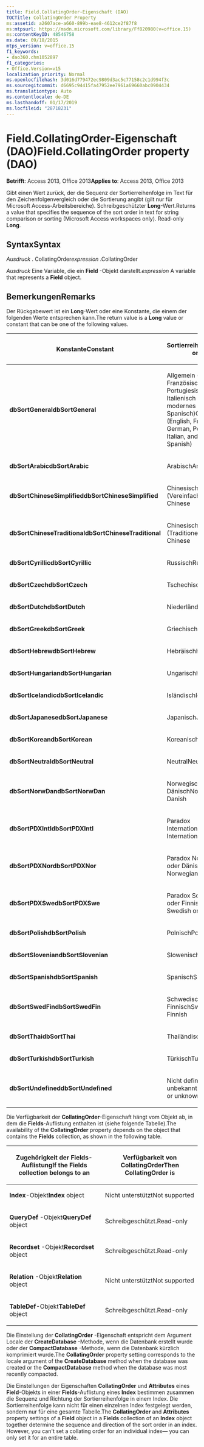 ```yaml
---
title: Field.CollatingOrder-Eigenschaft (DAO)
TOCTitle: CollatingOrder Property
ms:assetid: a2607ace-a660-899b-eae8-4612ce2f87f8
ms:mtpsurl: https://msdn.microsoft.com/library/Ff820980(v=office.15)
ms:contentKeyID: 48546758
ms.date: 09/18/2015
mtps_version: v=office.15
f1_keywords:
- dao360.chm1052897
f1_categories:
- Office.Version=v15
localization_priority: Normal
ms.openlocfilehash: 3d016d779472ec9809d3ac5c77158c2c1d994f3c
ms.sourcegitcommit: d6695c94415fa47952ee7961a69660abc0904434
ms.translationtype: Auto
ms.contentlocale: de-DE
ms.lasthandoff: 01/17/2019
ms.locfileid: "28718231"
---
```

# <a name="fieldcollatingorder-property-dao"></a><span data-ttu-id="cd973-102">Field.CollatingOrder-Eigenschaft (DAO)</span><span class="sxs-lookup"><span data-stu-id="cd973-102">Field.CollatingOrder property (DAO)</span></span>


<span data-ttu-id="cd973-103">**Betrifft**: Access 2013, Office 2013</span><span class="sxs-lookup"><span data-stu-id="cd973-103">**Applies to**: Access 2013, Office 2013</span></span>

<span data-ttu-id="cd973-p101">Gibt einen Wert zurück, der die Sequenz der Sortierreihenfolge im Text für den Zeichenfolgenvergleich oder die Sortierung angibt (gilt nur für Microsoft Access-Arbeitsbereiche). Schreibgeschützter **Long**-Wert.</span><span class="sxs-lookup"><span data-stu-id="cd973-p101">Returns a value that specifies the sequence of the sort order in text for string comparison or sorting (Microsoft Access workspaces only). Read-only **Long**.</span></span>

## <a name="syntax"></a><span data-ttu-id="cd973-106">Syntax</span><span class="sxs-lookup"><span data-stu-id="cd973-106">Syntax</span></span>

<span data-ttu-id="cd973-107">*Ausdruck* . CollatingOrder</span><span class="sxs-lookup"><span data-stu-id="cd973-107">*expression* .CollatingOrder</span></span>

<span data-ttu-id="cd973-108">*Ausdruck* Eine Variable, die ein **Field** -Objekt darstellt.</span><span class="sxs-lookup"><span data-stu-id="cd973-108">*expression* A variable that represents a **Field** object.</span></span>

## <a name="remarks"></a><span data-ttu-id="cd973-109">Bemerkungen</span><span class="sxs-lookup"><span data-stu-id="cd973-109">Remarks</span></span>

<span data-ttu-id="cd973-110">Der Rückgabewert ist ein **Long**-Wert oder eine Konstante, die einem der folgenden Werte entsprechen kann.</span><span class="sxs-lookup"><span data-stu-id="cd973-110">The return value is a **Long** value or constant that can be one of the following values.</span></span>

<table>
<colgroup>
<col style="width: 50%" />
<col style="width: 50%" />
</colgroup>
<thead>
<tr class="header">
<th><p><span data-ttu-id="cd973-111">Konstante</span><span class="sxs-lookup"><span data-stu-id="cd973-111">Constant</span></span></p></th>
<th><p><span data-ttu-id="cd973-112">Sortierreihenfolge</span><span class="sxs-lookup"><span data-stu-id="cd973-112">Sort order</span></span></p></th>
</tr>
</thead>
<tbody>
<tr class="odd">
<td><p><span data-ttu-id="cd973-113"><strong>dbSortGeneral</strong></span><span class="sxs-lookup"><span data-stu-id="cd973-113"><strong>dbSortGeneral</strong></span></span></p></td>
<td><p><span data-ttu-id="cd973-114">Allgemein (Englisch, Französisch, Deutsch, Portugiesisch, Italienisch und modernes Spanisch)</span><span class="sxs-lookup"><span data-stu-id="cd973-114">General (English, French, German, Portuguese, Italian, and Modern Spanish)</span></span></p></td>
</tr>
<tr class="even">
<td><p><span data-ttu-id="cd973-115"><strong>dbSortArabic</strong></span><span class="sxs-lookup"><span data-stu-id="cd973-115"><strong>dbSortArabic</strong></span></span></p></td>
<td><p><span data-ttu-id="cd973-116">Arabisch</span><span class="sxs-lookup"><span data-stu-id="cd973-116">Arabic</span></span></p></td>
</tr>
<tr class="odd">
<td><p><span data-ttu-id="cd973-117"><strong>dbSortChineseSimplified</strong></span><span class="sxs-lookup"><span data-stu-id="cd973-117"><strong>dbSortChineseSimplified</strong></span></span></p></td>
<td><p><span data-ttu-id="cd973-118">Chinesisch (Vereinfacht)</span><span class="sxs-lookup"><span data-stu-id="cd973-118">Simplified Chinese</span></span></p></td>
</tr>
<tr class="even">
<td><p><span data-ttu-id="cd973-119"><strong>dbSortChineseTraditional</strong></span><span class="sxs-lookup"><span data-stu-id="cd973-119"><strong>dbSortChineseTraditional</strong></span></span></p></td>
<td><p><span data-ttu-id="cd973-120">Chinesisch (Traditionell)</span><span class="sxs-lookup"><span data-stu-id="cd973-120">Traditional Chinese</span></span></p></td>
</tr>
<tr class="odd">
<td><p><span data-ttu-id="cd973-121"><strong>dbSortCyrillic</strong></span><span class="sxs-lookup"><span data-stu-id="cd973-121"><strong>dbSortCyrillic</strong></span></span></p></td>
<td><p><span data-ttu-id="cd973-122">Russisch</span><span class="sxs-lookup"><span data-stu-id="cd973-122">Russian</span></span></p></td>
</tr>
<tr class="even">
<td><p><span data-ttu-id="cd973-123"><strong>dbSortCzech</strong></span><span class="sxs-lookup"><span data-stu-id="cd973-123"><strong>dbSortCzech</strong></span></span></p></td>
<td><p><span data-ttu-id="cd973-124">Tschechisch</span><span class="sxs-lookup"><span data-stu-id="cd973-124">Czech</span></span></p></td>
</tr>
<tr class="odd">
<td><p><span data-ttu-id="cd973-125"><strong>dbSortDutch</strong></span><span class="sxs-lookup"><span data-stu-id="cd973-125"><strong>dbSortDutch</strong></span></span></p></td>
<td><p><span data-ttu-id="cd973-126">Niederländisch</span><span class="sxs-lookup"><span data-stu-id="cd973-126">Dutch</span></span></p></td>
</tr>
<tr class="even">
<td><p><span data-ttu-id="cd973-127"><strong>dbSortGreek</strong></span><span class="sxs-lookup"><span data-stu-id="cd973-127"><strong>dbSortGreek</strong></span></span></p></td>
<td><p><span data-ttu-id="cd973-128">Griechisch</span><span class="sxs-lookup"><span data-stu-id="cd973-128">Greek</span></span></p></td>
</tr>
<tr class="odd">
<td><p><span data-ttu-id="cd973-129"><strong>dbSortHebrew</strong></span><span class="sxs-lookup"><span data-stu-id="cd973-129"><strong>dbSortHebrew</strong></span></span></p></td>
<td><p><span data-ttu-id="cd973-130">Hebräisch</span><span class="sxs-lookup"><span data-stu-id="cd973-130">Hebrew</span></span></p></td>
</tr>
<tr class="even">
<td><p><span data-ttu-id="cd973-131"><strong>dbSortHungarian</strong></span><span class="sxs-lookup"><span data-stu-id="cd973-131"><strong>dbSortHungarian</strong></span></span></p></td>
<td><p><span data-ttu-id="cd973-132">Ungarisch</span><span class="sxs-lookup"><span data-stu-id="cd973-132">Hungarian</span></span></p></td>
</tr>
<tr class="odd">
<td><p><span data-ttu-id="cd973-133"><strong>dbSortIcelandic</strong></span><span class="sxs-lookup"><span data-stu-id="cd973-133"><strong>dbSortIcelandic</strong></span></span></p></td>
<td><p><span data-ttu-id="cd973-134">Isländisch</span><span class="sxs-lookup"><span data-stu-id="cd973-134">Icelandic</span></span></p></td>
</tr>
<tr class="even">
<td><p><span data-ttu-id="cd973-135"><strong>dbSortJapanese</strong></span><span class="sxs-lookup"><span data-stu-id="cd973-135"><strong>dbSortJapanese</strong></span></span></p></td>
<td><p><span data-ttu-id="cd973-136">Japanisch</span><span class="sxs-lookup"><span data-stu-id="cd973-136">Japanese</span></span></p></td>
</tr>
<tr class="odd">
<td><p><span data-ttu-id="cd973-137"><strong>dbSortKorean</strong></span><span class="sxs-lookup"><span data-stu-id="cd973-137"><strong>dbSortKorean</strong></span></span></p></td>
<td><p><span data-ttu-id="cd973-138">Koreanisch</span><span class="sxs-lookup"><span data-stu-id="cd973-138">Korean</span></span></p></td>
</tr>
<tr class="even">
<td><p><span data-ttu-id="cd973-139"><strong>dbSortNeutral</strong></span><span class="sxs-lookup"><span data-stu-id="cd973-139"><strong>dbSortNeutral</strong></span></span></p></td>
<td><p><span data-ttu-id="cd973-140">Neutral</span><span class="sxs-lookup"><span data-stu-id="cd973-140">Neutral</span></span></p></td>
</tr>
<tr class="odd">
<td><p><span data-ttu-id="cd973-141"><strong>dbSortNorwDan</strong></span><span class="sxs-lookup"><span data-stu-id="cd973-141"><strong>dbSortNorwDan</strong></span></span></p></td>
<td><p><span data-ttu-id="cd973-142">Norwegisch oder Dänisch</span><span class="sxs-lookup"><span data-stu-id="cd973-142">Norwegian or Danish</span></span></p></td>
</tr>
<tr class="even">
<td><p><span data-ttu-id="cd973-143"><strong>dbSortPDXIntl</strong></span><span class="sxs-lookup"><span data-stu-id="cd973-143"><strong>dbSortPDXIntl</strong></span></span></p></td>
<td><p><span data-ttu-id="cd973-144">Paradox International</span><span class="sxs-lookup"><span data-stu-id="cd973-144">Paradox International</span></span></p></td>
</tr>
<tr class="odd">
<td><p><span data-ttu-id="cd973-145"><strong>dbSortPDXNor</strong></span><span class="sxs-lookup"><span data-stu-id="cd973-145"><strong>dbSortPDXNor</strong></span></span></p></td>
<td><p><span data-ttu-id="cd973-146">Paradox Norwegisch oder Dänisch</span><span class="sxs-lookup"><span data-stu-id="cd973-146">Paradox Norwegian or Danish</span></span></p></td>
</tr>
<tr class="even">
<td><p><span data-ttu-id="cd973-147"><strong>dbSortPDXSwe</strong></span><span class="sxs-lookup"><span data-stu-id="cd973-147"><strong>dbSortPDXSwe</strong></span></span></p></td>
<td><p><span data-ttu-id="cd973-148">Paradox Schwedisch oder Finnisch</span><span class="sxs-lookup"><span data-stu-id="cd973-148">Paradox Swedish or Finnish</span></span></p></td>
</tr>
<tr class="odd">
<td><p><span data-ttu-id="cd973-149"><strong>dbSortPolish</strong></span><span class="sxs-lookup"><span data-stu-id="cd973-149"><strong>dbSortPolish</strong></span></span></p></td>
<td><p><span data-ttu-id="cd973-150">Polnisch</span><span class="sxs-lookup"><span data-stu-id="cd973-150">Polish</span></span></p></td>
</tr>
<tr class="even">
<td><p><span data-ttu-id="cd973-151"><strong>dbSortSlovenian</strong></span><span class="sxs-lookup"><span data-stu-id="cd973-151"><strong>dbSortSlovenian</strong></span></span></p></td>
<td><p><span data-ttu-id="cd973-152">Slowenisch</span><span class="sxs-lookup"><span data-stu-id="cd973-152">Slovenian</span></span></p></td>
</tr>
<tr class="odd">
<td><p><span data-ttu-id="cd973-153"><strong>dbSortSpanish</strong></span><span class="sxs-lookup"><span data-stu-id="cd973-153"><strong>dbSortSpanish</strong></span></span></p></td>
<td><p><span data-ttu-id="cd973-154">Spanisch</span><span class="sxs-lookup"><span data-stu-id="cd973-154">Spanish</span></span></p></td>
</tr>
<tr class="even">
<td><p><span data-ttu-id="cd973-155"><strong>dbSortSwedFin</strong></span><span class="sxs-lookup"><span data-stu-id="cd973-155"><strong>dbSortSwedFin</strong></span></span></p></td>
<td><p><span data-ttu-id="cd973-156">Schwedisch oder Finnisch</span><span class="sxs-lookup"><span data-stu-id="cd973-156">Swedish or Finnish</span></span></p></td>
</tr>
<tr class="odd">
<td><p><span data-ttu-id="cd973-157"><strong>dbSortThai</strong></span><span class="sxs-lookup"><span data-stu-id="cd973-157"><strong>dbSortThai</strong></span></span></p></td>
<td><p><span data-ttu-id="cd973-158">Thailändisch</span><span class="sxs-lookup"><span data-stu-id="cd973-158">Thai</span></span></p></td>
</tr>
<tr class="even">
<td><p><span data-ttu-id="cd973-159"><strong>dbSortTurkish</strong></span><span class="sxs-lookup"><span data-stu-id="cd973-159"><strong>dbSortTurkish</strong></span></span></p></td>
<td><p><span data-ttu-id="cd973-160">Türkisch</span><span class="sxs-lookup"><span data-stu-id="cd973-160">Turkish</span></span></p></td>
</tr>
<tr class="odd">
<td><p><span data-ttu-id="cd973-161"><strong>dbSortUndefined</strong></span><span class="sxs-lookup"><span data-stu-id="cd973-161"><strong>dbSortUndefined</strong></span></span></p></td>
<td><p><span data-ttu-id="cd973-162">Nicht definiert oder unbekannt</span><span class="sxs-lookup"><span data-stu-id="cd973-162">Undefined or unknown</span></span></p></td>
</tr>
</tbody>
</table>


<span data-ttu-id="cd973-163">Die Verfügbarkeit der **CollatingOrder**-Eigenschaft hängt vom Objekt ab, in dem die **Fields**-Auflistung enthalten ist (siehe folgende Tabelle).</span><span class="sxs-lookup"><span data-stu-id="cd973-163">The availability of the **CollatingOrder** property depends on the object that contains the **Fields** collection, as shown in the following table.</span></span>

<table>
<colgroup>
<col style="width: 50%" />
<col style="width: 50%" />
</colgroup>
<thead>
<tr class="header">
<th><p><span data-ttu-id="cd973-164">Zugehörigkeit der Fields-Auflistung</span><span class="sxs-lookup"><span data-stu-id="cd973-164">If the Fields collection belongs to an</span></span></p></th>
<th><p><span data-ttu-id="cd973-165">Verfügbarkeit von CollatingOrder</span><span class="sxs-lookup"><span data-stu-id="cd973-165">Then CollatingOrder is</span></span></p></th>
</tr>
</thead>
<tbody>
<tr class="odd">
<td><p><span data-ttu-id="cd973-166"><strong>Index</strong>-Objekt</span><span class="sxs-lookup"><span data-stu-id="cd973-166"><strong>Index</strong> object</span></span></p></td>
<td><p><span data-ttu-id="cd973-167">Nicht unterstützt</span><span class="sxs-lookup"><span data-stu-id="cd973-167">Not supported</span></span></p></td>
</tr>
<tr class="even">
<td><p><span data-ttu-id="cd973-168"><strong>QueryDef</strong> -Objekt</span><span class="sxs-lookup"><span data-stu-id="cd973-168"><strong>QueryDef</strong> object</span></span></p></td>
<td><p><span data-ttu-id="cd973-169">Schreibgeschützt.</span><span class="sxs-lookup"><span data-stu-id="cd973-169">Read-only</span></span></p></td>
</tr>
<tr class="odd">
<td><p><span data-ttu-id="cd973-170"><strong>Recordset</strong> -Objekt</span><span class="sxs-lookup"><span data-stu-id="cd973-170"><strong>Recordset</strong> object</span></span></p></td>
<td><p><span data-ttu-id="cd973-171">Schreibgeschützt.</span><span class="sxs-lookup"><span data-stu-id="cd973-171">Read-only</span></span></p></td>
</tr>
<tr class="even">
<td><p><span data-ttu-id="cd973-172"><strong>Relation</strong> -Objekt</span><span class="sxs-lookup"><span data-stu-id="cd973-172"><strong>Relation</strong> object</span></span></p></td>
<td><p><span data-ttu-id="cd973-173">Nicht unterstützt</span><span class="sxs-lookup"><span data-stu-id="cd973-173">Not supported</span></span></p></td>
</tr>
<tr class="odd">
<td><p><span data-ttu-id="cd973-174"><strong>TableDef</strong>-Objekt</span><span class="sxs-lookup"><span data-stu-id="cd973-174"><strong>TableDef</strong> object</span></span></p></td>
<td><p><span data-ttu-id="cd973-175">Schreibgeschützt.</span><span class="sxs-lookup"><span data-stu-id="cd973-175">Read-only</span></span></p></td>
</tr>
</tbody>
</table>


<span data-ttu-id="cd973-176">Die Einstellung der **CollatingOrder** -Eigenschaft entspricht dem Argument Locale der **CreateDatabase** -Methode, wenn die Datenbank erstellt wurde oder der **CompactDatabase** -Methode, wenn die Datenbank kürzlich komprimiert wurde.</span><span class="sxs-lookup"><span data-stu-id="cd973-176">The **CollatingOrder** property setting corresponds to the locale argument of the **CreateDatabase** method when the database was created or the **CompactDatabase** method when the database was most recently compacted.</span></span>

<span data-ttu-id="cd973-p102">Die Einstellungen der Eigenschaften **CollatingOrder** und **Attributes** eines **Field**-Objekts in einer **Fields**-Auflistung eines **Index** bestimmen zusammen die Sequenz und Richtung der Sortierreihenfolge in einem Index. Die Sortierreihenfolge kann nicht für einen einzelnen Index festgelegt werden, sondern nur für eine gesamte Tabelle.</span><span class="sxs-lookup"><span data-stu-id="cd973-p102">The **CollatingOrder** and **Attributes** property settings of a **Field** object in a **Fields** collection of an **Index** object together determine the sequence and direction of the sort order in an index. However, you can't set a collating order for an individual index— you can only set it for an entire table.</span></span>

